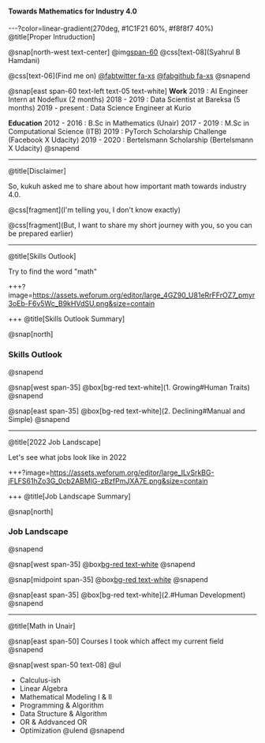 #### Towards Mathematics for Industry 4.0

---?color=linear-gradient(270deg, #1C1F21 60%, #f8f8f7 40%)
@title[Proper Intruduction]

@snap[north-west text-center]
@img[span-60](assets/img/me.png)
@css[text-08](Syahrul B Hamdani)

@css[text-06](Find me on)
<a href="https://twitter.com/sbhamdani">@fab[twitter fa-xs](@size[0.7em](@sbhamdani))</a>
<a href="https://github.com/syahrulhamdani">@fab[github fa-xs](@size[0.7em](syahrulhamdani))</a>
@snapend

@snap[east span-60 text-left text-05 text-white]
**Work**
2019		: AI Engineer Intern at Nodeflux (2 months)
2018 - 2019	: Data Scientist at Bareksa (5 months)
2019 - present	: Data Science Engineer at Kurio

**Education**
2012 - 2016	: B.Sc in Mathematics (Unair)
2017 - 2019	: M.Sc in Computational Science (ITB)
2019		: PyTorch Scholarship Challenge (Facebook X Udacity)
2019 - 2020	: Bertelsmann Scholarship (Bertelsmann X Udacity)
@snapend

---
@title[Disclaimer]

So, kukuh asked me to share about how important math towards industry 4.0.

@css[fragment](I'm telling you, I don't know exactly)

@css[fragment](But, I want to share my short journey with you, so you can be prepared earlier)

---
@title[Skills Outlook]

Try to find the word "math"

+++?image=https://assets.weforum.org/editor/large_4GZ90_U81eRrFFrOZ7_pmyr3oEb-F6v5Wc_B9kHVdSU.png&size=contain

+++
@title[Skills Outlook Summary]

@snap[north]
### Skills Outlook
@snapend

@snap[west span-35]
@box[bg-red text-white](1. Growing#Human Traits)
@snapend

@snap[east span-35]
@box[bg-red text-white](2. Declining#Manual and Simple)
@snapend

---
@title[2022 Job Landscape]

Let's see what jobs look like in 2022

+++?image=https://assets.weforum.org/editor/large_ILvSrkBG-jFLFS61hZo3G_0cb2ABMlG-zBzfPmJXA7E.png&size=contain

+++
@title[Job Landscape Summary]

@snap[north]
### Job Landscape
@snapend

@snap[west span-35]
@box[bg-red text-white](1.#Data)
@snapend

@snap[midpoint span-35]
@box[bg-red text-white](2.#Technology)
@snapend

@snap[east span-35]
@box[bg-red text-white](2.#Human Development)
@snapend

---
@title[Math in Unair]

@snap[east span-50]
Courses I took which affect my current field
@snapend

@snap[west span-50 text-08]
@ul
- Calculus-ish
- Linear Algebra
- Mathematical Modeling I & II
- Programming & Algorithm
- Data Structure & Algorithm
- OR & Addvanced OR
- Optimization
@ulend
@snapend
